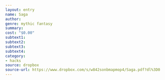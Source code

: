 ```yaml
---
layout: entry 
name: Saga
author: 
genre: mythic fantasy
summary: 
cost: "$0.00"
subtext1: 
subtext2: 
subtext3: 
subtext4: 
category:
- hacks
source: dropbox
source-url: https://www.dropbox.com/s/w842sonbmapmop4/Saga.pdf?dl%3D0
---
```

